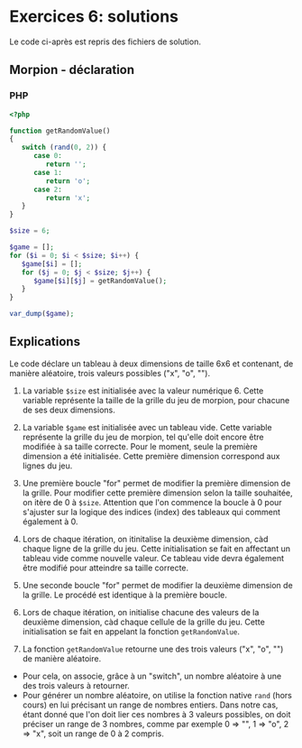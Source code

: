 # Exercices 6: solutions

Le code ci-après est repris des fichiers de solution.

## Morpion - déclaration

### PHP

```php
<?php

function getRandomValue()
{
   switch (rand(0, 2)) {
      case 0:
         return '';
      case 1:
         return 'o';
      case 2:
         return 'x';
   }
}

$size = 6;

$game = [];
for ($i = 0; $i < $size; $i++) {
   $game[$i] = [];
   for ($j = 0; $j < $size; $j++) {
      $game[$i][$j] = getRandomValue();
   }
}

var_dump($game);
```

## Explications

Le code déclare un tableau à deux dimensions de taille 6x6 et contenant, de manière aléatoire, trois valeurs possibles ("x", "o", "").

1. La variable `$size` est initialisée avec la valeur numérique 6. Cette variable représente la taille de la grille du jeu de morpion, pour chacune de ses deux dimensions.

2. La variable `$game` est initialisée avec un tableau vide. Cette variable représente la grille du jeu de morpion, tel qu'elle doit encore être modifiée à sa taille correcte. Pour le moment, seule la première dimension a été initialisée. Cette première dimension correspond aux lignes du jeu.

3. Une première boucle "for" permet de modifier la première dimension de la grille. Pour modifier cette première dimension selon la taille souhaitée, on itère de 0 à `$size`. Attention que l'on commence la boucle à 0 pour s'ajuster sur la logique des indices (index) des tableaux qui comment également à 0.

4. Lors de chaque itération, on itinitalise la deuxième dimension, càd chaque ligne de la grille du jeu. Cette initialisation se fait en affectant un tableau vide comme nouvelle valeur. Ce tableau vide devra également être modifié pour atteindre sa taille correcte.

5. Une seconde boucle "for" permet de modifier la deuxième dimension de la grille. Le procédé est identique à la première boucle.

6. Lors de chaque itération, on initialise chacune des valeurs de la deuxième dimension, càd chaque cellule de la grille du jeu. Cette initialisation se fait en appelant la fonction `getRandomValue`.

7. La fonction `getRandomValue` retourne une des trois valeurs ("x", "o", "") de manière aléatoire. 

 - Pour cela, on associe, grâce à un "switch", un nombre aléatoire à une des trois valeurs à retourner.
 - Pour générer un nombre aléatoire, on utilise la fonction native `rand` (hors cours) en lui précisant un range de nombres entiers. Dans notre cas, étant donné que l'on doit lier ces nombres à 3 valeurs possibles, on doit préciser un range de 3 nombres, comme par exemple 0 => "", 1 => "o", 2 => "x", soit un range de 0 à 2 compris.




